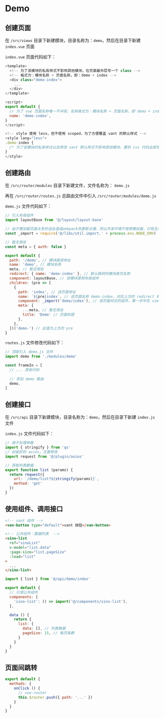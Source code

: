 # Demo

## 创建页面

在 `/src/views` 目录下新建模块，目录名称为：`demo`，然后在目录下新建 `index.vue` 页面

`index.vue` 页面代码如下：

```js
<template>
  <!-- 为了该模块的私有样式不影响其他模块，在页面最外层写一个 class -->
  <!-- 格式为：模块名称 + 页面名称，即：demo + index -->
  <div class="demo-index">
    ...
  </div>
</template>

<script>
export default {
  // 为了 vue 页面名称唯一不冲突，名称格式为：模块名称 + 页面名称，即 demo + index
  name: 'demo-index',
}
</script>

<!-- style 使用 less，但不使用 scoped，为了方便覆盖 vant 的默认样式 -->
<style lang="less">
.demo-index {
  /* 为了该模块的私有样式以及修改 vant 默认样式不影响其他模块，要将 css 代码全部写在最外层 class 内 */
}
</style>
```

## 创建路由

在 `/src/router/modules` 目录下新建文件，文件名称为： `demo.js`

再在 `/src/router/routes.js` 总路由文件中引入 `/src/router/modules/demo.js`

`demo.js` 文件代码如下：

```js
// 引入布局组件
import layoutBase from '@/layout/layout-base'

// 由于懒加载页面太多的话会造成webpack热更新太慢，所以开发环境不使用懒加载，只有生产环境使用懒加载
const _import = require('@/libs/util.import.' + process.env.NODE_ENV)

// 暂无用处
const meta = { auth: false }

export default {
  path: '/demo', // 模块路径地址
  name: 'demo', // 模块名称
  meta, // 暂无用处
  redirect: { name: 'demo-index' }, // 默认跳转的模块首页名称
  component: layoutBase, // 该模块使用布局组件
  children: (pre => [
    {
      path: 'index', // 该页面地址
      name: `${pre}index`, // 该页面名称 demo-index，对应上方的 redirect 的 name
      component: _import('demo/index'), // 该页面对应的组件，第一步中在 views 中创建的 index.vue 页面
      meta: {
        ...meta, // 暂无用处
        title: 'Demo' // 页面标题
      },
    },
  ])('demo-') // 此值为上方的 pre
}
```

`routes.js` 文件修改代码如下：

```js
// 顶部引入 demo.js 文件
import demo from './modules/demo'

const frameIn = [
  // ... 其他代码
  
  // 添加 demo 路由
  demo,
]
```

## 创建接口

在 `/src/api` 目录下新建模块，目录名称为：`demo`，然后在目录下新建 `index.js` 文件

`index.js` 文件代码如下：

```js
// 用于处理参数
import { stringify } from 'qs'
// 封装好的 axios，无需修改
import request from '@/plugin/axios'

// 获取列表数据
export function list (params) {
  return request({
    url: `/demo/list?${stringify(params)}`,
    method: 'get'
  })
}
```

## 使用组件、调用接口

```html
<!-- vant 组件 -->
<van-button type="default">vant 按钮</van-button>

<!-- 公共组件：数据列表  -->
<sino-list
  ref="sinoList"
  v-model="list.data"
  :page-size="list.pageSize"
  :load="list"
>
  ...
</sino-list>
```

```js
import { list } from '@/api/demo/index'

export default {
  // 引用公共组件
  components: {
    'sino-list': () => import('@/components/sino-list'),
  },

  data () {
    return {
      list: {
        data: [], // 列表数据
        pageSize: 15, // 每页条数
      }
    }
  }
}
```

## 页面间跳转

```js
export default {
  methods: {
    onClick () {
      // vue-router
      this.$router.push({ path: '...' })
    }
  }
}
```